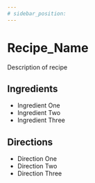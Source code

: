 ```yaml
---
# sidebar_position:
---
```


# Recipe_Name

<!-- ![Recipe_Name](../img/recipe_name.jpg) -->

Description of recipe

## Ingredients

- Ingredient One
- Ingredient Two
- Ingredient Three

## Directions

- Direction One
- Direction Two
- Direction Three
